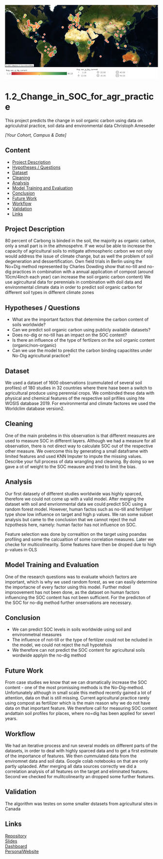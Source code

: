 <img src="https://github.com/C-Ameseder/1.2_Change_in_SOC_for_agr_practice/blob/main/6.Images/1.SOC_in_perenials_dahboard.png" alt="SOC in Dataset" width="800"/>

# 1.2_Change_in_SOC_for_agr_practice
This project predicts the change in soil organic carbon using data on agriculutral practice, soil data and environmental data
Christoph Ameseder

*[Your Cohort, Campus & Date]*

## Content
- [Project Description](#project-description)
- [Hypotheses / Questions](#hypotheses-questions)
- [Dataset](#dataset)
- [Cleaning](#cleaning)
- [Analysis](#analysis)
- [Model Training and Evaluation](#model-training-and-evaluation)
- [Conclusion](#conclusion)
- [Future Work](#future-work)
- [Workflow](#workflow)
- [Validation](#validation)
- [Links](#links)

## Project Description
80 percent of Carbong is binded in the soil, the majority as organic carbon, only a small part is in the athmospehre. If we woul be able to increase the capacity of agricultural soils to mitigate athmospheric carbon we not only would address the issue of climate change, but as well the problem of soil degeneration and dessertification. Own field trials in Berlin using the No+Dig method represented by Charles Dowding show that no-till and no-dig practices in combination with a annual application of compost (around 10cm/4inch each year) can increase the soil organic carbon content) We use agircultural data for perennials in combination with doil data and environmental climate data in order to predict soil organic carbon for different soil types in different climate zones

## Hypotheses / Questions
* What are the important factors that determine the carbon content of soils worldwide?
* Can we predict soil organic carbon using publicly available datasets?
* Does no-dig or no-till has an impact on the SOC content? 
* Is there an influence of the type of fertlizers on the soil organic content (organic/non-organic)
* Can we use the model to predict the carbon binding capacitites under No-Dig agricultural practice?


## Dataset
We used a dataset of 1600 observations (cummulated of several soil profiles) of 180 studies in 32 countries where there hase been a switch to agricultural produce using perennial crops. We combinded these data with physical and chemical features of the respective soil prifiles using hte WOSIS database 2019. For environmental and climate factores we used the Worldclim database version2.


## Cleaning
One of the main probelms in this observation is that different measures are used to measure SOC in different layers. Although we had a measure for all observation, there is not direct way to calculate SOC out of the respective other measure. We overcome this by generating a small dataframe with limited features and used KNN Imputer to impute the missing values. Describe your full process of data wrangling and cleaning. By doing so we gave a ot of weight to the SOC meausre and tried to limit the bias.

## Analysis
Our first datasety of different studies worldwide was highly sparced, therefore we could not come up with a valid model. After merging the dataset with soil and envrionmental data we could predict SOC using a random forest model.
However, human factos such as no-till and fertiliyer type show low influence on target and high p values. We ran some subset analysis but came to the conclusion that we cannot reject the null hzpothesis here, namely: human factor has not influence on SOC.

Feature selection was done by correaltion on the target using poandas profiling and some the calcualtion of some correlation measures. Later we checke for multicolinearity.
Some features have then be droped due to high p-values in OLS

## Model Training and Evaluation
One of the research questions was to evaluate whoich factors are important, which is why we used random forest, as we can easily determine the importacne of every factor using this model. Further mdoel improovement has not been done, as the dataset on human factors influencing the SOC content has not been sufficient. For the predicton of the SOC for no-dig method further onservations are necessary.

## Conclusion
* We can predict SOC levels in soils worldwide using soil and environmetnal measures
* The influence of not-till or the type of fertilzer could not be ncluded in the model, we could not reject the null hypotehsis
* We therefore can not predict the SOC content for agricultural soils wordwide applyin the no-dig method

## Future Work
From case studies we know that we can dramatically increase the SOC content - one of the most promissing methods is the No-Dig-method. Unfortunately although in small scale this method recently gained a lot of attention, data on that is still missing. Current agricultural practice rarely using compost as fertilizer which is the main reason why we do not have data on that important feature. We therefore call for measuring SOC content andattain soil profiles for places, where no=dig has been applied for severl years.

## Workflow
We had an iterative process and run several models on different parts of the datasets, in order to deal with highly sparced data and to get a first estimate of the importance of features. We then cummulated data from the enviromnet data and soil data. Google colab notebooks on that are only partly uplaoded. After merging all data sources correctly we did a correlation analysis of all features on the target and eliminated features. Second we checked for mulitcolinearity an dropped some further features.

## Validation
The algorithm was testes on some smaller dstasets from agricultural sites in Canada



## Links



[Repository](https://github.com/C-Ameseder/1.2_Change_in_SOC_for_agr_practice/)   
[Slides](https://prezi.com/p/adl5ei_ty8wb/carbon-sequestration-for-agricultural-soils/?present=1/)    
[Dashboard](https://public.tableau.com/profile/christoph7221#!/vizhome/SOC-perenials/Dashboard1?publish=yes)   
[PersonalWebsite](https://christophameseder.com)  

